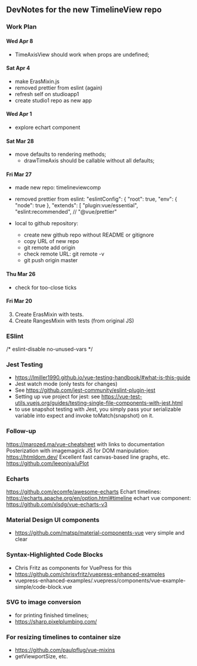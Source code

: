 ## DevNotes for the new TimelineView repo

### Work Plan

#### Wed Apr 8

 * TimeAxisView should work when props are undefined;

#### Sat Apr 4

 * make ErasMixin.js
 * removed prettier from eslint (again)
 * refresh self on studioapp1
 * create studio1 repo as new app

#### Wed Apr 1

 * explore echart component

#### Sat Mar 28

 * move defaults to rendering methods;
   - drawTimeAxis should be callable without all defaults;

#### Fri Mar 27

 * made new repo: timelineviewcomp
 * removed prettier from eslint:
   "eslintConfig": {
    "root": true,
    "env": {
      "node": true
    },
    "extends": [
      "plugin:vue/essential",
      "eslint:recommended",
      // "@vue/prettier"

 * local to github repository:
   - create new github repo without README or gitignore
   - copy URL of new repo
   - git remote add origin <remote repository URL>
   - check remote URL: git remote -v
   - git push origin master

#### Thu Mar 26

 * check for too-close ticks

#### Fri Mar 20

3. Create ErasMixin with tests.
4. Create RangesMixin with tests (from original JS)

### ESlint

/* eslint-disable no-unused-vars */

### Jest Testing

- https://lmiller1990.github.io/vue-testing-handbook/#what-is-this-guide
- Jest watch mode (only tests for changes)
- See https://github.com/jest-community/eslint-plugin-jest
- Setting up vue project for jest: see https://vue-test-utils.vuejs.org/guides/testing-single-file-components-with-jest.html
- to use snapshot testing with Jest, you simply pass your serializable variable into expect and invoke toMatch(snapshot) on it.

### Follow-up

https://marozed.ma/vue-cheatsheet with links to documentation
Posterization with imagemagick
JS for DOM manipulation: https://htmldom.dev/
Excellent fast canvas-based line graphs, etc. https://github.com/leeoniya/uPlot

### Echarts

https://github.com/ecomfe/awesome-echarts
Echart timelines: https://echarts.apache.org/en/option.html#timeline
echart vue component: https://github.com/xlsdg/vue-echarts-v3

### Material Design UI components

 * https://github.com/matsp/material-components-vue  very simple and clear

### Syntax-Highlighted Code Blocks

 * Chris Fritz as components for VuePress for this
 * https://github.com/chrisvfritz/vuepress-enhanced-examples
 * vuepress-enhanced-examples/.vuepress/components/vue-example-simple/code-block.vue

### SVG to image conversion

 * for printing finished timelines;
 * https://sharp.pixelplumbing.com/

### For resizing timelines to container size

 * https://github.com/paulpflug/vue-mixins
 * getViewportSize, etc.
